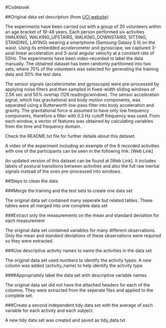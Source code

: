 #Codebook

##Original data set description (from [UCI website](http://archive.ics.uci.edu/ml/datasets/Human+Activity+Recognition+Using+Smartphones#))

The experiments have been carried out with a group of 30 volunteers within an age bracket of 19-48 years. Each person performed six activities (WALKING, WALKING_UPSTAIRS, WALKING_DOWNSTAIRS, SITTING, STANDING, LAYING) wearing a smartphone (Samsung Galaxy S II) on the waist. Using its embedded accelerometer and gyroscope, we captured 3-axial linear acceleration and 3-axial angular velocity at a constant rate of 50Hz. The experiments have been video-recorded to label the data manually. The obtained dataset has been randomly partitioned into two sets, where 70% of the volunteers was selected for generating the training data and 30% the test data. 

The sensor signals (accelerometer and gyroscope) were pre-processed by applying noise filters and then sampled in fixed-width sliding windows of 2.56 sec and 50% overlap (128 readings/window). The sensor acceleration signal, which has gravitational and body motion components, was separated using a Butterworth low-pass filter into body acceleration and gravity. The gravitational force is assumed to have only low frequency components, therefore a filter with 0.3 Hz cutoff frequency was used. From each window, a vector of features was obtained by calculating variables from the time and frequency domain.

Check the README.txt file for further details about this dataset. 

A video of the experiment including an example of the 6 recorded activities with one of the participants can be seen in the following link: [Web Link]

An updated version of this dataset can be found at [Web Link]. It includes labels of postural transitions between activities and also the full raw inertial signals instead of the ones pre-processed into windows.

##Steps to clean the data

###Merge the training and the test sets to create one data set

The original data set contained many seperate but related tables. These tables were all merged into one complete data set

###Extract only the measurements on the mean and standard deviation for each measurement

The original data set contained variables for many different observations. Only the mean and standard deviations of these observations were required so they were extracted.

###Use descriptive activity names to name the activities in the data set

The original data set used numbers to identify the activity types. A new column was added (activity_name) to help identify the activity type

####Appropriately label the data set with descriptive variable names

The original data set did not have the attached headers for each of the columns. They were extracted from the seperate files and applied to the complete set.

###Create a second independent tidy data set with the average of each variable for each activity and each subject.

A new tidy data set was created and saved as tidy_data.txt